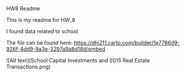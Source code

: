HW8 Readme


This is my readme for HW_8

I found data related to school 


The file can be found here: https://dhi211.carto.com/builder/1e7786d9-926f-4dd9-9a3e-3297a9a8d18d/embed


![Alt text](School Capital Investments and 2015 Real Estate Transactions.png)
